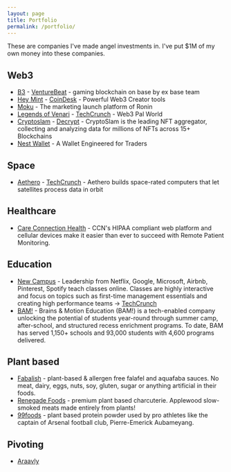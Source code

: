 ```yaml
---
layout: page
title: Portfolio
permalink: /portfolio/
---
```


These are companies I've made angel investments in. I've put $1M of my own money into these companies.

## Web3

- [B3](https://x.com/b3dotfun/) - [VentureBeat](https://venturebeat.com/games/npc-labs-raises-18m-to-bring-mainstream-games-to-web3/) - gaming blockchain on base by ex base team
- [Hey Mint](https://www.heymint.xyz/) - [CoinDesk](https://www.coindesk.com/web3/2023/05/15/web3-education-leaders-team-up-to-roll-out-beginner-nft-platform-heymint/) - Powerful Web3 Creator tools
- [Moku](https://x.com/Moku_HQ/status/1805407187482640642) - The marketing launch platform of Ronin
- [Legends of Venari](https://legendsofvenari.com/) - [TechCrunch](https://techcrunch.com/2022/11/09/say-hello-to-the-newest-crypto-startups-from-web3-accelerator-alliance-daos-demo-day/) - Web3 Pal World
- [Cryptoslam](https://cryptoslam.io/) - [Decrypt](https://decrypt.co/211547/solana-nft-sales-skyrocket-ethereum-monthly-volume) - CryptoSlam is the leading NFT aggregator, collecting and analyzing data for millions of NFTs across 15+ Blockchains 
- [Nest Wallet](https://nestwallet.xyz/) - A Wallet Engineered for Traders

## Space
- [Aethero](https://aethero.com/) - [TechCrunch](https://techcrunch.com/2024/07/02/computing-and-shielding-startups-join-forces-to-put-ai-capable-chips-in-space/) - Aethero builds space-rated computers that let satellites process data in orbit

## Healthcare

- [Care Connection Health](https://www.ccnhealth.com/) - CCN's HIPAA compliant web platform and cellular devices make it easier than ever to succeed with Remote Patient Monitoring. 

## Education

- [New Campus](https://newcampus.co) - Leadership from Netflix, Google, Microsoft, Airbnb, Pinterest, Spotify teach classes online. Classes are highly interactive and focus on topics such as first-time management essentials and creating high performance teams -> [TechCrunch](https://techcrunch.com/2021/07/20/newcampus-wants-to-train-the-first-time-managers-within-southeast-asias-tech-giants/)
- [BAM!](https://www.brains-and-motion.com/) - Brains & Motion Education (BAM!) is a tech-enabled company unlocking the potential of students year-round through summer camp, after-school, and structured recess enrichment programs. To date, BAM has served 1,150+ schools and 93,000 students with 4,600 programs delivered.

## Plant based

- [Fabalish](https://www.fabalish.com) - plant-based & allergen free falafel and aquafaba sauces. No meat, dairy, eggs, nuts, soy, gluten, sugar or anything artificial in their foods.
- [Renegade Foods](https://renegadefoods.com/) - premium plant based charcuterie. Applewood slow-smoked meats made entirely from plants!
- [99foods](https://99foods.io/) - plant based protein powder used by pro athletes like the captain of Arsenal football club, Pierre-Emerick Aubameyang.

## Pivoting

- [Araavly](#)
